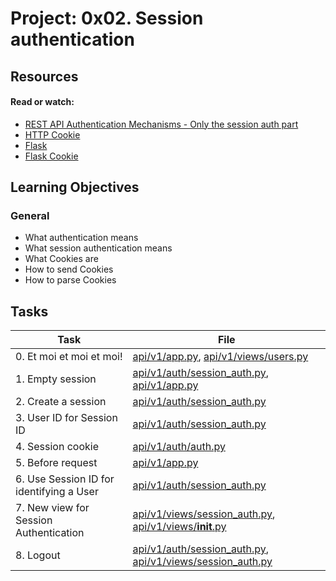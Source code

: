 # Project: 0x02. Session authentication

## Resources

#### Read or watch:

* [REST API Authentication Mechanisms - Only the session auth part](https://intranet.alxswe.com/rltoken/oofk0VhuS0ZFZTNTVrQeaQ)
* [HTTP Cookie](https://intranet.alxswe.com/rltoken/peLV8xuJ4PDJMOVFqk-d2g)
* [Flask](https://intranet.alxswe.com/rltoken/yrCaeZxNcpagOLh-0SVhwA)
* [Flask Cookie](https://intranet.alxswe.com/rltoken/QYfI5oW6OHUmHDzwKV1Qsw)
## Learning Objectives

### General

* What authentication means
* What session authentication means
* What Cookies are
* How to send Cookies
* How to parse Cookies 
## Tasks

| Task | File |
| ---- | ---- |
| 0. Et moi et moi et moi! | [api/v1/app.py](./api/v1/app.py), [api/v1/views/users.py](./api/v1/views/users.py) |
| 1. Empty session | [api/v1/auth/session_auth.py](./api/v1/auth/session_auth.py), [api/v1/app.py](./api/v1/app.py) |
| 2. Create a session | [api/v1/auth/session_auth.py](./api/v1/auth/session_auth.py) |
| 3. User ID for Session ID | [api/v1/auth/session_auth.py](./api/v1/auth/session_auth.py) |
| 4. Session cookie | [api/v1/auth/auth.py](./api/v1/auth/auth.py) |
| 5. Before request | [api/v1/app.py](./api/v1/app.py) |
| 6. Use Session ID for identifying a User | [api/v1/auth/session_auth.py](./api/v1/auth/session_auth.py) |
| 7. New view for Session Authentication | [api/v1/views/session_auth.py](./api/v1/views/session_auth.py), [api/v1/views/__init__.py](./api/v1/views/__init__.py) |
| 8. Logout | [api/v1/auth/session_auth.py](./api/v1/auth/session_auth.py), [api/v1/views/session_auth.py](./api/v1/views/session_auth.py) |
